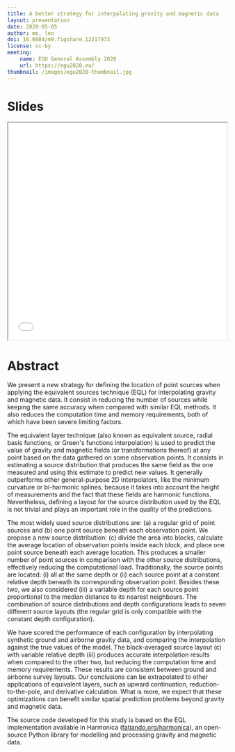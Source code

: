 ```yaml
---
title: A better strategy for interpolating gravity and magnetic data
layout: presentation
date: 2020-05-05
author: me, leo
doi: 10.6084/m9.figshare.12217973
license: cc-by
meeting:
    name: EGU General Assembly 2020
    url: https://egu2020.eu/
thumbnail: /images/egu2020-thumbnail.jpg
---
```


# Slides


<iframe class="pdf" src="/pdf/egu2020.pdf" width="100%" height="500px">
</iframe>


# Abstract

We present a new strategy for defining the location of point sources when
applying the equivalent sources technique (EQL) for interpolating gravity and
magnetic data. It consist in reducing the number of sources while keeping the
same accuracy when compared with similar EQL methods. It also reduces the
computation time and memory requirements, both of which have been severe
limiting factors.

The equivalent layer technique (also known as equivalent source, radial basis
functions, or Green's functions interpolation) is used to predict the value of
gravity and magnetic fields (or transformations thereof) at any point based on
the data gathered on some observation points. It consists in estimating
a source distribution that produces the same field as the one measured and
using this estimate to predict new values. It generally outperforms other
general-purpose 2D interpolators, like the minimum curvature or bi-harmonic
splines, because it takes into account the height of measurements and the fact
that these fields are harmonic functions. Nevertheless, defining a layout for
the source distribution used by the EQL is not trivial and plays an important
role in the quality of the predictions.

The most widely used source distributions are: (a) a regular grid of point
sources and (b) one point source beneath each observation point. We propose
a new source distribution: (c) divide the area into blocks, calculate the
average location of observation points inside each block, and place one point
source beneath each average location. This produces a smaller number of point
sources in comparison with the other source distributions, effectively reducing
the computational load. Traditionally, the source points are located: (i) all
at the same depth or (ii) each source point at a constant relative depth
beneath its corresponding observation point. Besides these two, we also
considered (iii) a variable depth for each source point proportional
to the median distance to its nearest neighbours. The combination of source
distributions and depth configurations leads to seven different source layouts
(the regular grid is only compatible with the constant depth configuration).

We have scored the performance of each configuration by interpolating synthetic
ground and airborne gravity data, and comparing the interpolation against the
true values of the model. The block-averaged source layout (c) with variable
relative depth (iii) produces accurate interpolation results when compared to
the other two, but reducing the computation time and memory requirements.
These results are consistent between ground and airborne survey layouts. Our
conclusions can be extrapolated to other applications of equivalent layers,
such as upward continuation, reduction-to-the-pole, and derivative calculation.
What is more, we expect that these optimizations can benefit similar spatial
prediction problems beyond gravity and magnetic data.

The source code developed for this study is based on the EQL implementation
available in Harmonica
([fatiando.org/harmonica](https://www.fatiando.org/harmonica)), an open-source
Python library for modelling and processing gravity and magnetic data.
